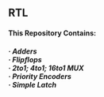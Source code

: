 ## RTL
#### This Repository Contains:<br>
##### · Adders<br> · Flipflops<br> · 2to1; 4to1; 16to1 MUX<br> · Priority Encoders<br> · Simple Latch<br>

